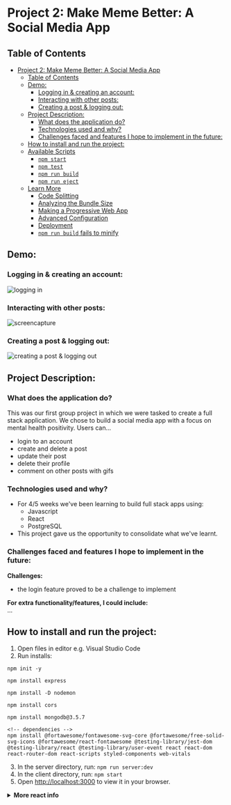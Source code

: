 # Project 2: Make Meme Better: A Social Media App

## Table of Contents
- [Project 2: Make Meme Better: A Social Media App](#project-2-make-meme-better-a-social-media-app)
  - [Table of Contents](#table-of-contents)
  - [Demo:](#demo)
    - [Logging in \& creating an account:](#logging-in--creating-an-account)
    - [Interacting with other posts:](#interacting-with-other-posts)
    - [Creating a post \& logging out:](#creating-a-post--logging-out)
  - [Project Description:](#project-description)
    - [What does the application do?](#what-does-the-application-do)
    - [Technologies used and why?](#technologies-used-and-why)
    - [Challenges faced and features I hope to implement in the future:](#challenges-faced-and-features-i-hope-to-implement-in-the-future)
  - [How to install and run the project:](#how-to-install-and-run-the-project)
  - [Available Scripts](#available-scripts)
    - [`npm start`](#npm-start)
    - [`npm test`](#npm-test)
    - [`npm run build`](#npm-run-build)
    - [`npm run eject`](#npm-run-eject)
  - [Learn More](#learn-more)
    - [Code Splitting](#code-splitting)
    - [Analyzing the Bundle Size](#analyzing-the-bundle-size)
    - [Making a Progressive Web App](#making-a-progressive-web-app)
    - [Advanced Configuration](#advanced-configuration)
    - [Deployment](#deployment)
    - [`npm run build` fails to minify](#npm-run-build-fails-to-minify)

## Demo:

### Logging in & creating an account: 
![logging in](./demo/logging%20in.gif)

### Interacting with other posts: 
![screencapture](./demo/post_interactions.gif)

### Creating a post & logging out: 
![creating a post & logging out](./demo/creating_post_logging%20out.gif)


## Project Description:
### What does the application do?
This was our first group project in which we were tasked to create a full stack application. We chose to build a social media app with a focus on mental health positivity. 
Users can... 
- login to an account
- create and delete a post
- update their post
- delete their profile
- comment on other posts with gifs

### Technologies used and why?
- For 4/5 weeks we've been learning to build full stack apps using:
  - Javascript
  - React
  - PostgreSQL
- This project gave us the opportunity to consolidate what we've learnt.

### Challenges faced and features I hope to implement in the future:   
**Challenges:**
- the login feature proved to be a challenge to implement

**For extra functionality/features, I could include:**   
...

## How to install and run the project:
1. Open files in editor e.g. Visual Studio Code
2. Run installs:
```
npm init -y

npm install express

npm install -D nodemon

npm install cors

npm install mongodb@3.5.7

<!-- dependencies -->
npm install @fortawesome/fontawesome-svg-core @fortawesome/free-solid-svg-icons @fortawesome/react-fontawesome @testing-library/jest-dom @testing-library/react @testing-library/user-event react react-dom react-router-dom react-scripts styled-components web-vitals

```
3. In the server directory, run: `npm run server:dev`
4. In the client directory, run: `npm start`
6. Open [http://localhost:3000](http://localhost:3000) to view it in your browser.













<details>
<summary><b>More react info</b></summary>   

This project was bootstrapped with [Create React App](https://github.com/facebook/create-react-app).

## Available Scripts

In the project directory, you can run:

### `npm start`

Runs the app in the development mode.
Open [http://localhost:3000](http://localhost:3000) to view it in your browser.

The page will reload when you make changes.\
You may also see any lint errors in the console.

### `npm test`

Launches the test runner in the interactive watch mode.\
See the section about [running tests](https://facebook.github.io/create-react-app/docs/running-tests) for more information.

### `npm run build`

Builds the app for production to the `build` folder.\
It correctly bundles React in production mode and optimizes the build for the best performance.

The build is minified and the filenames include the hashes.\
Your app is ready to be deployed!

See the section about [deployment](https://facebook.github.io/create-react-app/docs/deployment) for more information.

### `npm run eject`

**Note: this is a one-way operation. Once you `eject`, you can't go back!**

If you aren't satisfied with the build tool and configuration choices, you can `eject` at any time. This command will remove the single build dependency from your project.

Instead, it will copy all the configuration files and the transitive dependencies (webpack, Babel, ESLint, etc) right into your project so you have full control over them. All of the commands except `eject` will still work, but they will point to the copied scripts so you can tweak them. At this point you're on your own.

You don't have to ever use `eject`. The curated feature set is suitable for small and middle deployments, and you shouldn't feel obligated to use this feature. However we understand that this tool wouldn't be useful if you couldn't customize it when you are ready for it.

## Learn More

You can learn more in the [Create React App documentation](https://facebook.github.io/create-react-app/docs/getting-started).

To learn React, check out the [React documentation](https://reactjs.org/).

### Code Splitting

This section has moved here: [https://facebook.github.io/create-react-app/docs/code-splitting](https://facebook.github.io/create-react-app/docs/code-splitting)

### Analyzing the Bundle Size

This section has moved here: [https://facebook.github.io/create-react-app/docs/analyzing-the-bundle-size](https://facebook.github.io/create-react-app/docs/analyzing-the-bundle-size)

### Making a Progressive Web App

This section has moved here: [https://facebook.github.io/create-react-app/docs/making-a-progressive-web-app](https://facebook.github.io/create-react-app/docs/making-a-progressive-web-app)

### Advanced Configuration

This section has moved here: [https://facebook.github.io/create-react-app/docs/advanced-configuration](https://facebook.github.io/create-react-app/docs/advanced-configuration)

### Deployment

This section has moved here: [https://facebook.github.io/create-react-app/docs/deployment](https://facebook.github.io/create-react-app/docs/deployment)

### `npm run build` fails to minify

This section has moved here: [https://facebook.github.io/create-react-app/docs/troubleshooting#npm-run-build-fails-to-minify](https://facebook.github.io/create-react-app/docs/troubleshooting#npm-run-build-fails-to-minify)

</details>
